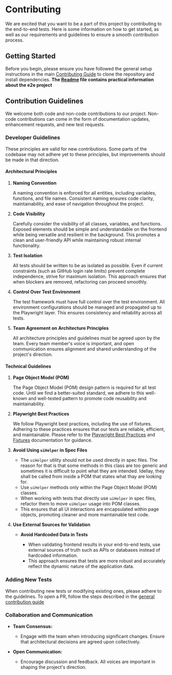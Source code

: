 # Contributing

We are excited that you want to be a part of this project by contributing to the end-to-end tests. Here is some information on how to get started, as well as our requirements and guidelines to ensure a smooth contribution process.

## Getting Started

Before you begin, please ensure you have followed the general setup instructions in the main [Contributing Guide](../../CONTRIBUTING.md) to clone the repository and install dependencies.
**The [Readme](README.md) file contains practical information about the e2e project**

## Contribution Guidelines

We welcome both code and non-code contributions to our project. Non-code contributions can come in the form of documentation updates, enhancement requests, and new test requests.

### Developer Guidelines

These principles are valid for new contributions. Some parts of the codebase may not adhere yet to these principles, but improvements should be made in that direction.

#### Architectural Principles

1. **Naming Convention**

   A naming convention is enforced for all entities, including variables, functions, and file names. Consistent naming ensures code clarity, maintainability, and ease of navigation throughout the project.

2. **Code Visibility**

   Carefully consider the visibility of all classes, variables, and functions. Exposed elements should be simple and understandable on the frontend while being versatile and resilient in the background. This promotes a clean and user-friendly API while maintaining robust internal functionality.

3. **Test Isolation**

   All tests should be written to be as isolated as possible. Even if current constraints (such as GitHub login rate limits) prevent complete independence, strive for maximum isolation. This approach ensures that when blockers are removed, refactoring can proceed smoothly.

4. **Control Over Test Environment**

   The test framework must have full control over the test environment. All environment configurations should be managed and propagated up to the Playwright layer. This ensures consistency and reliability across all tests.

5. **Team Agreement on Architecture Principles**

   All architecture principles and guidelines must be agreed upon by the team. Every team member's voice is important, and open communication ensures alignment and shared understanding of the project's direction.

#### Technical Guidelines

1. **Page Object Model (POM)**

   The Page Object Model (POM) design pattern is required for all test code. Until we find a better-suited standard, we adhere to this well-known and well-tested pattern to promote code reusability and maintainability.

2. **Playwright Best Practices**

   We follow Playwright best practices, including the use of fixtures. Adhering to these practices ensures that our tests are reliable, efficient, and maintainable. Please refer to the [Playwright Best Practices](https://playwright.dev/docs/best-practices) and [Fixtures](https://playwright.dev/docs/test-fixtures) documentation for guidance.

3. **Avoid Using `uiHelper` in Spec Files**

   - The `uiHelper` utility should not be used directly in spec files. The reason for that is that some methods in this class are too generic and sometimes it is difficult to point what they are intended. Idellay, they shall be called from inside a POM that states what thay are looking for.
   - Use `uiHelper` methods only within the Page Object Model (POM) classes.
   - When working with tests that directly use `uiHelper` in spec files, refactor them to move `uiHelper` usage into POM classes.
   - This ensures that all UI interactions are encapsulated within page objects, promoting cleaner and more maintainable test code.

4. **Use External Sources for Validation**

   - **Avoid Hardcoded Data in Tests**

     - When validating frontend results in your end-to-end tests, use external sources of truth such as APIs or databases instead of hardcoded information.
     - This approach ensures that tests are more robust and accurately reflect the dynamic nature of the application data.

### Adding New Tests

When contributing new tests or modifying existing ones, please adhere to the guidelines.
To open a PR, follow the steps described in the [general contribution guide](../../CONTRIBUTING.md)

### Collaboration and Communication

- **Team Consensus:**

  - Engage with the team when introducing significant changes. Ensure that architectural decisions are agreed upon collectively.

- **Open Communication:**

  - Encourage discussion and feedback. All voices are important in shaping the project's direction.
